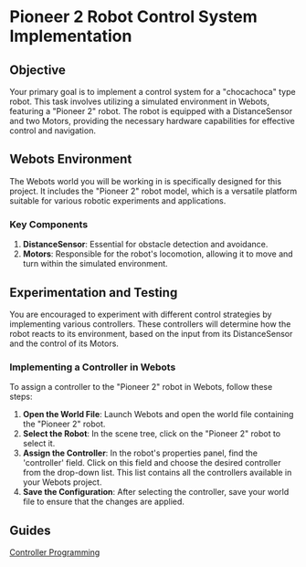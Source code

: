 # Pioneer 2 Robot Control System Implementation

## Objective

Your primary goal is to implement a control system for a "chocachoca" type robot. This task involves utilizing a simulated environment in Webots, featuring a "Pioneer 2" robot. The robot is equipped with a DistanceSensor and two Motors, providing the necessary hardware capabilities for effective control and navigation.

## Webots Environment

The Webots world you will be working in is specifically designed for this project. It includes the "Pioneer 2" robot model, which is a versatile platform suitable for various robotic experiments and applications.

### Key Components

1. **DistanceSensor**: Essential for obstacle detection and avoidance.
2. **Motors**: Responsible for the robot's locomotion, allowing it to move and turn within the simulated environment.

## Experimentation and Testing

You are encouraged to experiment with different control strategies by implementing various controllers. These controllers will determine how the robot reacts to its environment, based on the input from its DistanceSensor and the control of its Motors.

### Implementing a Controller in Webots

To assign a controller to the "Pioneer 2" robot in Webots, follow these steps:

1. **Open the World File**: Launch Webots and open the world file containing the "Pioneer 2" robot.
2. **Select the Robot**: In the scene tree, click on the "Pioneer 2" robot to select it.
3. **Assign the Controller**: In the robot's properties panel, find the 'controller' field. Click on this field and choose the desired controller from the drop-down list. This list contains all the controllers available in your Webots project.
4. **Save the Configuration**: After selecting the controller, save your world file to ensure that the changes are applied.

## Guides

[Controller Programming](https://cyberbotics.com/doc/guide/controller-programming?tab-language=c++)
